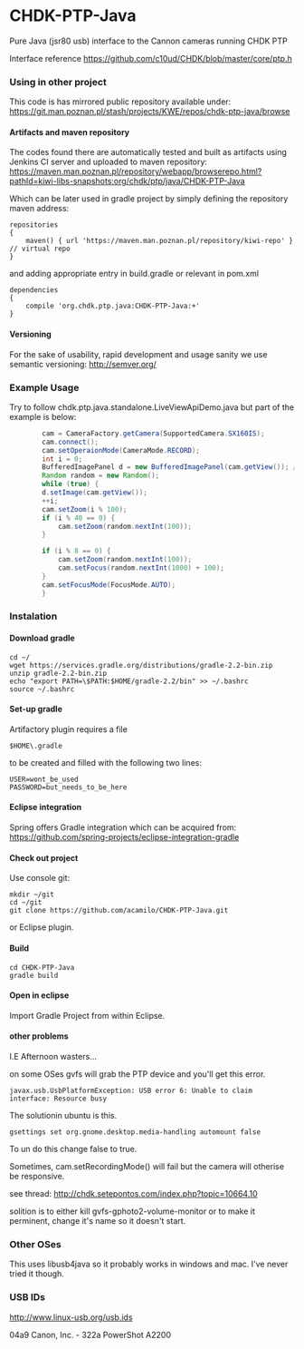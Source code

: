 CHDK-PTP-Java
=============

Pure Java (jsr80 usb) interface to the Cannon cameras running CHDK PTP

Interface reference https://github.com/c10ud/CHDK/blob/master/core/ptp.h

### Using in other project ###
This code is has mirrored public repository available under:
https://git.man.poznan.pl/stash/projects/KWE/repos/chdk-ptp-java/browse

#### Artifacts and maven repository ####
The codes found there are automatically tested and built as artifacts using Jenkins CI server and uploaded to maven repository:
https://maven.man.poznan.pl/repository/webapp/browserepo.html?pathId=kiwi-libs-snapshots:org/chdk/ptp/java/CHDK-PTP-Java

Which can be later used in gradle project by simply defining the repository maven address:

```
repositories
{
    maven() { url 'https://maven.man.poznan.pl/repository/kiwi-repo' } // virtual repo
}
```

and adding appropriate entry in build.gradle or relevant in pom.xml

```
dependencies
{
	compile 'org.chdk.ptp.java:CHDK-PTP-Java:+'
}	
```

#### Versioning ####
For the sake of usability, rapid development and usage sanity we use semantic versioning: http://semver.org/

### Example Usage ###
Try to follow chdk.ptp.java.standalone.LiveViewApiDemo.java but part of the example is below:

``` java
	    cam = CameraFactory.getCamera(SupportedCamera.SX160IS);
	    cam.connect();
	    cam.setOperaionMode(CameraMode.RECORD);
	    int i = 0;
	    BufferedImagePanel d = new BufferedImagePanel(cam.getView()); // displays live view
	    Random random = new Random();
	    while (true) {
		d.setImage(cam.getView());
		++i;
		cam.setZoom(i % 100);
		if (i % 40 == 0) {
		    cam.setZoom(random.nextInt(100));
		}

		if (i % 8 == 0) {
			cam.setZoom(random.nextInt(100));
			cam.setFocus(random.nextInt(1000) + 100);
		}
		cam.setFocusMode(FocusMode.AUTO);
	    }

```

### Instalation ###
#### Download gradle ####
``` 
cd ~/
wget https://services.gradle.org/distributions/gradle-2.2-bin.zip
unzip gradle-2.2-bin.zip
echo "export PATH=\$PATH:$HOME/gradle-2.2/bin" >> ~/.bashrc
source ~/.bashrc
```
#### Set-up gradle ####
Artifactory plugin requires a file

```
$HOME\.gradle
```

to be created and filled with the following two lines:

```
USER=wont_be_used
PASSWORD=but_needs_to_be_here
```

#### Eclipse integration ####
Spring offers Gradle integration which can be acquired from:
https://github.com/spring-projects/eclipse-integration-gradle

#### Check out project ####
Use console git:

```
mkdir ~/git
cd ~/git
git clone https://github.com/acamilo/CHDK-PTP-Java.git
```

or Eclipse plugin.
#### Build ####
```
cd CHDK-PTP-Java
gradle build
```
#### Open in eclipse ####
Import Gradle Project from within Eclipse.
#### other problems ####
I.E Afternoon wasters...

on some OSes gvfs will grab the PTP device and you'll get this error.

```
javax.usb.UsbPlatformException: USB error 6: Unable to claim interface: Resource busy
```

The solutionin ubuntu is this. 

```
gsettings set org.gnome.desktop.media-handling automount false
```

To un do this change false to true. 

Sometimes, cam.setRecordingMode() will fail but the camera will otherise be responsive.

see thread:
http://chdk.setepontos.com/index.php?topic=10664.10

solition is to either kill gvfs-gphoto2-volume-monitor or to make it perminent, change it's name so it doesn't start.

### Other OSes ##
This uses libusb4java so it probably works in windows and mac. I've never tried it though.

### USB IDs

<http://www.linux-usb.org/usb.ids>

04a9  Canon, Inc. - 322a  PowerShot A2200
